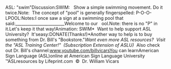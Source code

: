 ASL: "swim"Discussion:SWIM:   Show a simple swimming movement. Do it twice.Note:  The concept of "pool" is generally fingerspelled: P-O-O-LPOOL:Notes:I once saw a sign at a swimming pool that said:________________________Welcome to our   ool.Note: there is no "P" in it.Let's keep it that way!Animation: SWIM* 
Want to help support ASL University?  It'seasy:DONATE(Thanks!)*Another way to help is to buy something from Dr. Bill's "Bookstore."*Want even more ASL resources?  Visit the "ASL Training Center!"  (Subscription 
Extension of ASLU)*  Also check out Dr. Bill's channel:www.youtube.com/billvicarsYou can learnAmerican Sign Language (ASL)online at American Sign Language University ™ASLresources by Lifeprint.com  ©  Dr. William Vicars